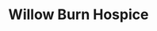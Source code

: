 ---
title: "Willow Burn Hospice"
url: /chester-le-street/willow-burn-hospice/
shop: Gebrauchtwaren
---